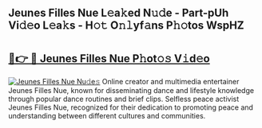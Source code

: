 ## Jeunes Filles Nue L𝚎a𝚔ed N𝚞𝚍e - Part-pUh Vi𝚍𝚎o L𝚎a𝚔s - H𝚘𝚝 O𝚗𝚕yf𝚊ns P𝚑𝚘tos WspHZ

# <h2><a href="http://kf6bfa7.oniu.top/?m=Jeunes+Filles+Nue">🔗👉 🔴 Jeunes Filles Nue P𝚑ot𝚘𝚜 V𝚒d𝚎o</a></h2>

[![Jeunes Filles Nue Nu𝚍e𝚜](https://i.imgur.com/0qMVB7G.gif)](http://kf6bfa7.oniu.top/?m=Jeunes+Filles+Nue)
Online creator and multimedia entertainer Jeunes Filles Nue, known for disseminating dance and lifestyle knowledge through popular dance routines and brief clips. Selfless peace activist Jeunes Filles Nue, recognized for their dedication to promoting peace and understanding between different cultures and communities.  
